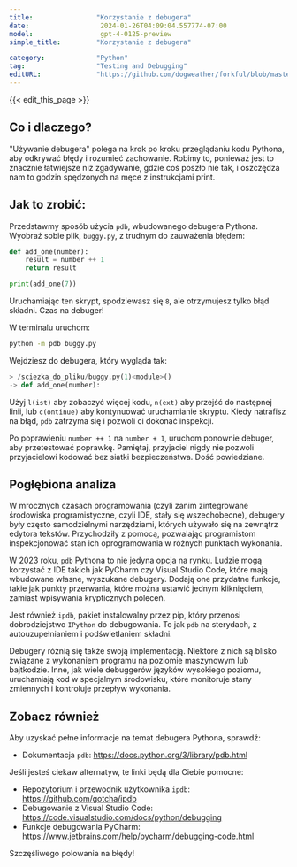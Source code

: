 ```yaml
---
title:                "Korzystanie z debugera"
date:                  2024-01-26T04:09:04.557774-07:00
model:                 gpt-4-0125-preview
simple_title:         "Korzystanie z debugera"

category:             "Python"
tag:                  "Testing and Debugging"
editURL:              "https://github.com/dogweather/forkful/blob/master/content/pl/python/using-a-debugger.md"
---
```


{{< edit_this_page >}}

## Co i dlaczego?
"Używanie debugera" polega na krok po kroku przeglądaniu kodu Pythona, aby odkrywać błędy i rozumieć zachowanie. Robimy to, ponieważ jest to znacznie łatwiejsze niż zgadywanie, gdzie coś poszło nie tak, i oszczędza nam to godzin spędzonych na męce z instrukcjami print.

## Jak to zrobić:
Przedstawmy sposób użycia `pdb`, wbudowanego debugera Pythona. Wyobraź sobie plik, `buggy.py`, z trudnym do zauważenia błędem:

```Python
def add_one(number):
    result = number ++ 1
    return result

print(add_one(7))
```

Uruchamiając ten skrypt, spodziewasz się `8`, ale otrzymujesz tylko błąd składni. Czas na debuger!

W terminalu uruchom:
```bash
python -m pdb buggy.py
```

Wejdziesz do debugera, który wygląda tak:
```Python
> /sciezka_do_pliku/buggy.py(1)<module>()
-> def add_one(number):
```

Użyj `l(ist)` aby zobaczyć więcej kodu, `n(ext)` aby przejść do następnej linii, lub `c(ontinue)` aby kontynuować uruchamianie skryptu. Kiedy natrafisz na błąd, `pdb` zatrzyma się i pozwoli ci dokonać inspekcji.

Po poprawieniu `number ++ 1` na `number + 1`, uruchom ponownie debuger, aby przetestować poprawkę.
Pamiętaj, przyjaciel nigdy nie pozwoli przyjacielowi kodować bez siatki bezpieczeństwa. Dość powiedziane.

## Pogłębiona analiza
W mrocznych czasach programowania (czyli zanim zintegrowane środowiska programistyczne, czyli IDE, stały się wszechobecne), debugery były często samodzielnymi narzędziami, których używało się na zewnątrz edytora tekstów. Przychodziły z pomocą, pozwalając programistom inspekcjonować stan ich oprogramowania w różnych punktach wykonania.

W 2023 roku, `pdb` Pythona to nie jedyna opcja na rynku. Ludzie mogą korzystać z IDE takich jak PyCharm czy Visual Studio Code, które mają wbudowane własne, wyszukane debugery. Dodają one przydatne funkcje, takie jak punkty przerwania, które można ustawić jednym kliknięciem, zamiast wpisywania krypticznych poleceń.

Jest również `ipdb`, pakiet instalowalny przez pip, który przenosi dobrodziejstwo `IPython` do debugowania. To jak `pdb` na sterydach, z autouzupełnianiem i podświetlaniem składni.

Debugery różnią się także swoją implementacją. Niektóre z nich są blisko związane z wykonaniem programu na poziomie maszynowym lub bajtkodzie. Inne, jak wiele debuggerów języków wysokiego poziomu, uruchamiają kod w specjalnym środowisku, które monitoruje stany zmiennych i kontroluje przepływ wykonania.

## Zobacz również
Aby uzyskać pełne informacje na temat debugera Pythona, sprawdź:
- Dokumentacja `pdb`: https://docs.python.org/3/library/pdb.html

Jeśli jesteś ciekaw alternatyw, te linki będą dla Ciebie pomocne:
- Repozytorium i przewodnik użytkownika `ipdb`: https://github.com/gotcha/ipdb
- Debugowanie z Visual Studio Code: https://code.visualstudio.com/docs/python/debugging
- Funkcje debugowania PyCharm: https://www.jetbrains.com/help/pycharm/debugging-code.html

Szczęśliwego polowania na błędy!
